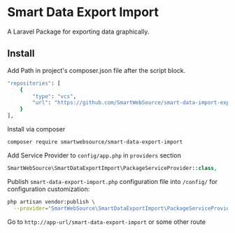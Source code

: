 # Smart Data Export Import
A Laravel Package for exporting data graphically.
 
## Install
Add Path in project's composer.json file after the script block.
```bash
"repositories": [
    {
        "type": "vcs",
        "url": "https://github.com/SmartWebSource/smart-data-import-export.git"
    }
],
```

Install via composer
```bash
composer require smartwebsource/smart-data-export-import
```

Add Service Provider to `config/app.php` in `providers` section
```php
SmartWebSource\SmartDataExportImport\PackageServiceProvider::class,
```

Publish `smart-data-export-import.php` configuration file into `/config/` for configuration customization:

```bash
php artisan vendor:publish \
  --provider="SmartWebSource\SmartDataExportImport\PackageServiceProvider"
``` 

Go to `http://app-url/smart-data-export-import` or some other route
